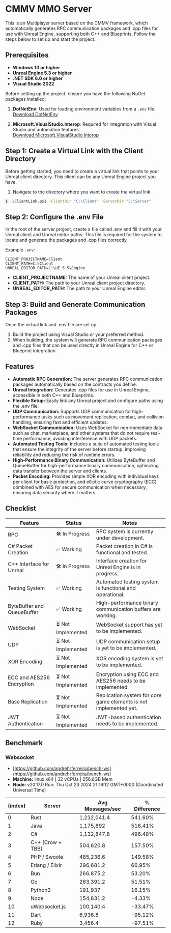 ﻿# CMMV MMO Server

This is an Multiplayer server based on the CMMV framework, which automatically generates RPC communication packages and .cpp files for use with Unreal Engine, supporting both C++ and Blueprints. Follow the steps below to set up and start the project.

## Prerequisites

* **Windows 10 or higher**
* **Unreal Engine 5.3 or higher**
* **.NET SDK 6.0 or higher**
* **Visual Studio 2022**

Before setting up the project, ensure you have the following NuGet packages installed:

1. **DotNetEnv**: Used for loading environment variables from a `.env` file.  
   [Download DotNetEnv](https://www.nuget.org/packages/DotNetEnv)

2. **Microsoft.VisualStudio.Interop**: Required for integration with Visual Studio and automation features.  
   [Download Microsoft.VisualStudio.Interop](https://www.nuget.org/packages/Microsoft.VisualStudio.Interop)


## Step 1: Create a Virtual Link with the Client Directory

Before getting started, you need to create a virtual link that points to your Unreal client directory. This client can be any Unreal Engine project you have.

1. Navigate to the directory where you want to create the virtual link.

```bash
$ .\ClientLink.ps1 -ClientDir "C:\Client" -ServerDir "C:\Server"
```

## Step 2: Configure the .env File

In the root of the server project, create a file called .env and fill it with your Unreal client and Unreal editor paths. This file is required for the system to locate and generate the packages and .cpp files correctly.

Example ``.env``:

```
CLIENT_PROJECTNAME=Client
CLIENT_PATH=C:\Client
UNREAL_EDITOR_PATH=C:\UE_5.5\Engine
```

* **CLIENT_PROJECTNAME:** The name of your Unreal client project.
* **CLIENT_PATH:** The path to your Unreal client project directory.
* **UNREAL_EDITOR_PATH:** The path to your Unreal Engine editor.

## Step 3: Build and Generate Communication Packages

Once the virtual link and .env file are set up:

1. Build the project using Visual Studio or your preferred method.
2. When building, the system will generate RPC communication packages and .cpp files that can be used directly in Unreal Engine for C++ or Blueprint integration.

## Features

* **Automatic RPC Generation:** The server generates RPC communication packages automatically based on the contracts you define.
* **Unreal Integration:** Generates .cpp files for use in Unreal Engine, accessible in both C++ and Blueprints.
* **Flexible Setup:** Easily link any Unreal project and configure paths using the .env file.
* **UDP Communication:** Supports UDP communication for high-performance tasks such as movement replication, combat, and collision handling, ensuring fast and efficient updates.
* **WebSocket Communication:** Uses WebSocket for non-immediate data such as chat, marketplace, and other systems that do not require real-time performance, avoiding interference with UDP packets.
* **Automated Testing Tools:** Includes a suite of automated testing tools that ensure the integrity of the server before startup, improving reliability and reducing the risk of runtime errors.
* **High-Performance Binary Communication:** Utilizes ByteBuffer and QueueBuffer for high-performance binary communication, optimizing data transfer between the server and clients.
* **Packet Encoding:** Provides simple XOR encoding with individual keys per client for basic protection, and elliptic curve cryptography (ECC) combined with AES for secure communication when necessary, ensuring data security where it matters.

## Checklist

| Feature                             | Status            | Notes                                                       |
|------------------------------------|-------------------|-------------------------------------------------------------|
| RPC                                | 🛠 In Progress     | RPC system is currently under development.                  |
| C# Packet Creation                 | ✅ Working         | Packet creation in C# is functional and tested.             |
| C++ Interface for Unreal           | 🛠 In Progress     | Interface creation for Unreal Engine is in progress.        |
| Testing System                     | ✅ Working         | Automated testing system is functional and operational.     |
| ByteBuffer and QueueBuffer         | ✅ Working         | High-performance binary communication buffers are working.  |
| WebSocket                          | ⏳ Not Implemented | WebSocket support has yet to be implemented.                |
| UDP                                | ⏳ Not Implemented | UDP communication setup is yet to be implemented.           |
| XOR Encoding                       | ⏳ Not Implemented | XOR encoding system is yet to be implemented.               |
| ECC and AES256 Encryption          | ⏳ Not Implemented | Encryption using ECC and AES256 needs to be implemented.    |
| Base Replication                   | ⏳ Not Implemented | Replication system for core game elements is not implemented yet. |
| JWT Authentication                 | ⏳ Not Implemented | JWT-based authentication needs to be implemented.           |

## Benchmark 

### Websocket

* [https://github.com/andrehrferreira/bench-ws](https://github.com/andrehrferreira/bench-ws)
* **Machine:** linux x64 | 32 vCPUs | 256.6GB Mem
* **Node:** v20.17.0
Run: Thu Oct 23 2024 21:19:12 GMT+0000 (Coordinated Universal Time)

| (index) | Server           | Avg Messages/sec | % Difference |
|---------|------------------|------------------|--------------|
| 0       | Rust             | 1,232,041.4      | 541.60%      |
| 1       | Java             | 1,175,892        | 516.41%      |
| 2       | C#               | 1,132,847.8      | 496.48%      |
| 3       | C++ (Crow + TBB) | 504,620.8        | 157.50%      |
| 4       | PHP / Swoole     | 485,236.6        | 149.58%      |
| 5       | Erlang / Elixir  | 296,681.2        | 66.95%       |
| 6       | Bun              | 266,875.2        | 53.20%       |
| 7       | Go               | 263,391.2        | 51.51%       |
| 8       | Python3          | 191,937          | 16.15%       |
| 9       | Node             | 154,831.2        | -4.33%       |
| 10      | uWebsocket.js    | 100,140.4        | -33.47%      |
| 11      | Dart             | 6,936.8          | -95.12%      |
| 12      | Ruby             | 3,456.4          | -97.51%      |